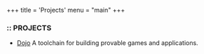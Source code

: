 +++
title = 'Projects'
menu = "main"
+++

### :: PROJECTS

- [Dojo](https://github.com/dojoengine/dojo) A toolchain for building provable games and applications.
